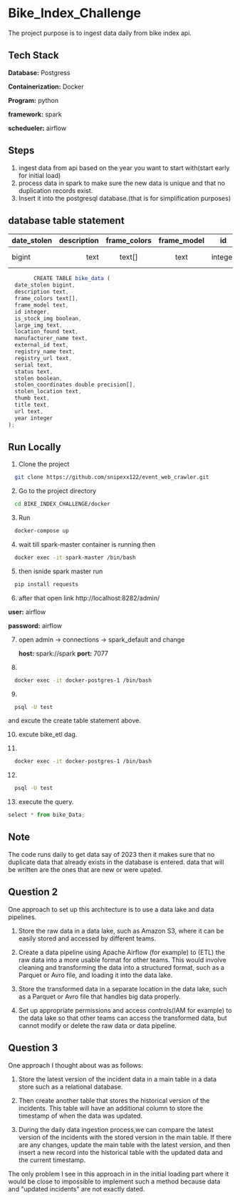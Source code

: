# Bike_Index_Challenge

The project purpose is to ingest data daily from bike index api.


## Tech Stack
**Database:** Postgress

**Containerization:** Docker

**Program:** python

**framework:** spark

**schedueler:** airflow

## Steps

1. ingest data from api based on the year you want to start with(start early for initial load)
2. process data in spark to make sure the new data is unique and that no duplication records exist.
3. Insert it into the postgresql database.(that is for simplification purposes)

## database table statement
date_stolen | description | frame_colors | frame_model | id | is_stock_img | large_img | location_found | manufacturer_name | external_id | registry_name | registry_url | serial | status | stolen | stolen_coordinates | stolen_location | thumb | title | url | year
| :--- | ---: | :---: | :---: | :---: | :---: | :---: | :---: | :---: | :---: | :---: | :---: | :---: | :---: | :---: | :---: | :---: | :---: | :---: | :---: | :---: 
bigint  | text | text[] | text | integer | boolean | text | text | text | text | text | text | text | text | text | boolean | double precision[] | text | text | text | text | integer

```javascript
        CREATE TABLE bike_data (
  date_stolen bigint,
  description text,
  frame_colors text[],
  frame_model text,
  id integer,
  is_stock_img boolean,
  large_img text,
  location_found text,
  manufacturer_name text,
  external_id text,
  registry_name text,
  registry_url text,
  serial text,
  status text,
  stolen boolean,
  stolen_coordinates double precision[],
  stolen_location text,
  thumb text,
  title text,
  url text,
  year integer
);
```

## Run Locally

1. Clone the project

```bash
  git clone https://github.com/snipexx122/event_web_crawler.git
```



2. Go to the project directory

```bash
  cd BIKE_INDEX_CHALLENGE/docker
```

3. Run 

```bash
  docker-compose up 
```

4. wait till spark-master container is running then

```bash
  docker exec -it spark-master /bin/bash
```

5. then isnide spark master run 
 
```bash
  pip install requests
```

6. after that open link http://localhost:8282/admin/

**user:** airflow

**password:** airflow

7. open admin -> connections -> spark_default and change

    **host:** spark://spark
    **port:** 7077

8. 
```bash
  docker exec -it docker-postgres-1 /bin/bash
```
9. 
```bash
  psql -U test
```

and excute the create table statement above.

10. excute bike_etl dag.

11. 
```bash
  docker exec -it docker-postgres-1 /bin/bash
```

12. 
```bash
  psql -U test
```

13. execute the query.
```javascript
select * from bike_Data;
```

## Note

The code runs daily to get data say of 2023 then it makes sure that no duplicate data that already exists in the database is entered. data that will be written are the ones that are new or were upated.

## Question 2

One approach to set up this architecture is to use a data lake and data pipelines. 

1. Store the raw data in a data lake, such as Amazon S3, where it can be easily stored and accessed by different teams.

2. Create a data pipeline using Apache Airflow (for example) to (ETL) the raw data into a more usable format for other teams. This would involve cleaning and transforming the data into a structured format, such as a Parquet or Avro file, and loading it into the data lake.

3. Store the transformed data in a separate location in the data lake, such as a Parquet or Avro file that handles big data properly.

4. Set up appropriate permissions and access controls(IAM for example) to the data lake so that other teams can access the transformed data, but cannot modify or delete the raw data or data pipeline.


## Question 3


One approach I thought about was as follows:

1. Store the latest version of the incident data in a main table in a data store such as a relational database.

2. Then create another table that stores the historical version of the incidents. This table will have an additional column to store the timestamp of when the data was updated.

3. During the daily data ingestion process,we can compare the latest version of the incidents with the stored version in the main table. If there are any changes, update the main table with the latest version, and then insert a new record into the historical table with the updated data and the current timestamp.

The only problem I see in this approach in in the initial loading part where it would be close to impossible to implement such a method because data and "updated incidents" are not exactly dated.






